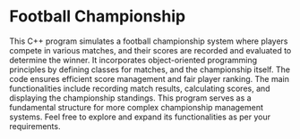 # Football Championship 
This C++ program simulates a football championship system where players compete in various matches, 
and their scores are recorded and evaluated to determine the winner. It incorporates object-oriented programming principles by defining classes for matches, and the championship itself. 
The code ensures efficient score management and fair player ranking. 
The main functionalities include recording match results, calculating scores, and displaying the championship standings. 
This program serves as a fundamental structure for more complex championship management systems. 
Feel free to explore and expand its functionalities as per your requirements.
